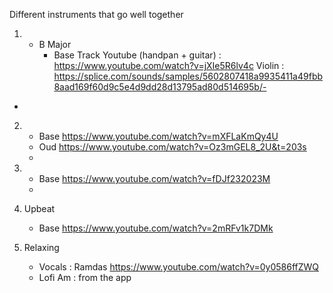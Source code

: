 Different instruments that go well together

1.
    - B Major
        - Base Track Youtube  (handpan + guitar) : https://www.youtube.com/watch?v=jXIe5R6lv4c
        Violin : https://splice.com/sounds/samples/5602807418a9935411a49fbb8aad169f60d9c5e4d9dd28d13795ad80d514695b/-
-  

2. 
    - Base https://www.youtube.com/watch?v=mXFLaKmQy4U
    - Oud https://www.youtube.com/watch?v=Oz3mGEL8_2U&t=203s
    -   

3. 
    - Base https://www.youtube.com/watch?v=fDJf232023M
    - 

4. Upbeat
    - Base https://www.youtube.com/watch?v=2mRFv1k7DMk

5. Relaxing 
    - Vocals : Ramdas https://www.youtube.com/watch?v=0y0586ffZWQ
    - Lofi Am : from the app

